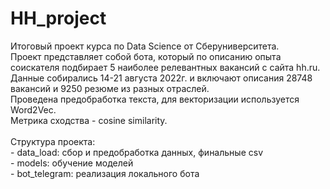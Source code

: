 # HH_project
Итоговый проект курса по Data Science от Сберуниверситета.\
Проект представляет собой бота, который по описанию опыта соискателя подбирает 5 наиболее релевантных вакансий с сайта hh.ru.
Данные собирались 14-21 августа 2022г. и включают описания 28748 вакансий и 9250 резюме из разных отраслей.\
Проведена предобработка текста, для векторизации используется Word2Vec.\
Метрика сходства - cosine similarity.\
\
Структура проекта:\
		- data_load: сбор и предобработка данных, финальные csv \
    - models: обучение моделей \
    - bot_telegram: реализация локального бота
